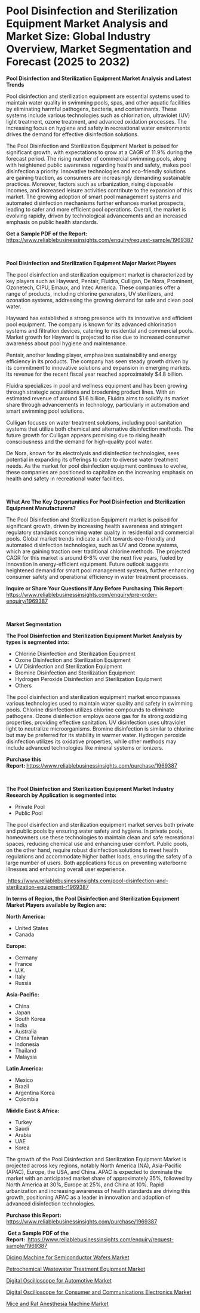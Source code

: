 <p><h1>Pool Disinfection and Sterilization Equipment Market Analysis and Market Size: Global Industry Overview, Market Segmentation and Forecast (2025 to 2032)</h1></p><p><strong>Pool Disinfection and Sterilization Equipment Market Analysis and Latest Trends</strong></p>
<p><p>Pool disinfection and sterilization equipment are essential systems used to maintain water quality in swimming pools, spas, and other aquatic facilities by eliminating harmful pathogens, bacteria, and contaminants. These systems include various technologies such as chlorination, ultraviolet (UV) light treatment, ozone treatment, and advanced oxidation processes. The increasing focus on hygiene and safety in recreational water environments drives the demand for effective disinfection solutions.</p><p>The Pool Disinfection and Sterilization Equipment Market is poised for significant growth, with expectations to grow at a CAGR of 11.9% during the forecast period. The rising number of commercial swimming pools, along with heightened public awareness regarding health and safety, makes pool disinfection a priority. Innovative technologies and eco-friendly solutions are gaining traction, as consumers are increasingly demanding sustainable practices. Moreover, factors such as urbanization, rising disposable incomes, and increased leisure activities contribute to the expansion of this market. The growing adoption of smart pool management systems and automated disinfection mechanisms further enhances market prospects, leading to safer and more efficient pool operations. Overall, the market is evolving rapidly, driven by technological advancements and an increased emphasis on public health standards.</p></p>
<p><strong>Get a Sample PDF of the Report:&nbsp;</strong> <a href="https://www.reliablebusinessinsights.com/enquiry/request-sample/1969387?utm_campaign=1847&utm_medium=2&utm_source=Github&utm_content=ia&utm_term=02032025&utm_id=pool-disinfection-and-sterilization-equipment">https://www.reliablebusinessinsights.com/enquiry/request-sample/1969387</a></p>
<p>&nbsp;</p>
<p><strong>Pool Disinfection and Sterilization Equipment Major Market Players</strong></p>
<p><p>The pool disinfection and sterilization equipment market is characterized by key players such as Hayward, Pentair, Fluidra, Culligan, De Nora, Prominent, Ozonetech, CIPU, Emaux, and Intec America. These companies offer a range of products, including chlorine generators, UV sterilizers, and ozonation systems, addressing the growing demand for safe and clean pool water.</p><p>Hayward has established a strong presence with its innovative and efficient pool equipment. The company is known for its advanced chlorination systems and filtration devices, catering to residential and commercial pools. Market growth for Hayward is projected to rise due to increased consumer awareness about pool hygiene and maintenance.</p><p>Pentair, another leading player, emphasizes sustainability and energy efficiency in its products. The company has seen steady growth driven by its commitment to innovative solutions and expansion in emerging markets. Its revenue for the recent fiscal year reached approximately $4.8 billion.</p><p>Fluidra specializes in pool and wellness equipment and has been growing through strategic acquisitions and broadening product lines. With an estimated revenue of around $1.6 billion, Fluidra aims to solidify its market share through advancements in technology, particularly in automation and smart swimming pool solutions.</p><p>Culligan focuses on water treatment solutions, including pool sanitation systems that utilize both chemical and alternative disinfection methods. The future growth for Culligan appears promising due to rising health consciousness and the demand for high-quality pool water.</p><p>De Nora, known for its electrolysis and disinfection technologies, sees potential in expanding its offerings to cater to diverse water treatment needs. As the market for pool disinfection equipment continues to evolve, these companies are positioned to capitalize on the increasing emphasis on health and safety in recreational water facilities.</p></p>
<p>&nbsp;</p>
<p><strong>What Are The Key Opportunities For Pool Disinfection and Sterilization Equipment Manufacturers?</strong></p>
<p><p>The Pool Disinfection and Sterilization Equipment market is poised for significant growth, driven by increasing health awareness and stringent regulatory standards concerning water quality in residential and commercial pools. Global market trends indicate a shift towards eco-friendly and automated disinfection technologies, such as UV and Ozone systems, which are gaining traction over traditional chlorine methods. The projected CAGR for this market is around 6-8% over the next five years, fueled by innovation in energy-efficient equipment. Future outlook suggests heightened demand for smart pool management systems, further enhancing consumer safety and operational efficiency in water treatment processes.</p></p>
<p><strong>Inquire or Share Your Questions If Any Before Purchasing This Report:</strong> <a href="https://www.reliablebusinessinsights.com/enquiry/pre-order-enquiry/1969387?utm_campaign=1847&utm_medium=2&utm_source=Github&utm_content=ia&utm_term=02032025&utm_id=pool-disinfection-and-sterilization-equipment">https://www.reliablebusinessinsights.com/enquiry/pre-order-enquiry/1969387</a></p>
<p>&nbsp;</p>
<p><strong>Market Segmentation</strong></p>
<p><strong>The Pool Disinfection and Sterilization Equipment Market Analysis by types is segmented into:</strong></p>
<p><ul><li>Chlorine Disinfection and Sterilization Equipment</li><li>Ozone Disinfection and Sterilization Equipment</li><li>UV Disinfection and Sterilization Equipment</li><li>Bromine Disinfection and Sterilization Equipment</li><li>Hydrogen Peroxide Disinfection and Sterilization Equipment</li><li>Others</li></ul></p>
<p><p>The pool disinfection and sterilization equipment market encompasses various technologies used to maintain water quality and safety in swimming pools. Chlorine disinfection utilizes chlorine compounds to eliminate pathogens. Ozone disinfection employs ozone gas for its strong oxidizing properties, providing effective sanitation. UV disinfection uses ultraviolet light to neutralize microorganisms. Bromine disinfection is similar to chlorine but may be preferred for its stability in warmer water. Hydrogen peroxide disinfection utilizes its oxidative properties, while other methods may include advanced technologies like mineral systems or ionizers.</p></p>
<p><strong>Purchase this Report:&nbsp;</strong><a href="https://www.reliablebusinessinsights.com/purchase/1969387?utm_campaign=1847&utm_medium=2&utm_source=Github&utm_content=ia&utm_term=02032025&utm_id=pool-disinfection-and-sterilization-equipment">https://www.reliablebusinessinsights.com/purchase/1969387</a></p>
<p>&nbsp;</p>
<p><strong>The Pool Disinfection and Sterilization Equipment Market Industry Research by Application is segmented into:</strong></p>
<p><ul><li>Private Pool</li><li>Public Pool</li></ul></p>
<p><p>The pool disinfection and sterilization equipment market serves both private and public pools by ensuring water safety and hygiene. In private pools, homeowners use these technologies to maintain clean and safe recreational spaces, reducing chemical use and enhancing user comfort. Public pools, on the other hand, require robust disinfection solutions to meet health regulations and accommodate higher bather loads, ensuring the safety of a large number of users. Both applications focus on preventing waterborne illnesses and enhancing overall user experience.</p></p>
<p><a href="https://www.reliablebusinessinsights.com/pool-disinfection-and-sterilization-equipment-r1969387?utm_campaign=1847&utm_medium=2&utm_source=Github&utm_content=ia&utm_term=02032025&utm_id=pool-disinfection-and-sterilization-equipment">&nbsp;https://www.reliablebusinessinsights.com/pool-disinfection-and-sterilization-equipment-r1969387</a></p>
<p><strong>In terms of Region, the Pool Disinfection and Sterilization Equipment Market Players available by Region are:</strong></p>
<p>
    <p> <strong> North America: </strong>
        <ul>
            <li>United States</li>
            <li>Canada</li>
        </ul>
        </p> 
    <p> <strong> Europe: </strong>
        <ul>
            <li>Germany</li>
            <li>France</li>
            <li>U.K.</li>
            <li>Italy</li>
            <li>Russia</li>
        </ul>
        </p> 
    <p> <strong> Asia-Pacific: </strong>
        <ul>
            <li>China</li>
            <li>Japan</li>
            <li>South Korea</li>
            <li>India</li>
            <li>Australia</li>
            <li>China Taiwan</li>
            <li>Indonesia</li>
            <li>Thailand</li>
            <li>Malaysia</li>
        </ul>
        </p> 
    <p> <strong> Latin America: </strong>
        <ul>
            <li>Mexico</li>
            <li>Brazil</li>
            <li>Argentina Korea</li>
            <li>Colombia</li>
        </ul>
        </p> 
    <p> <strong> Middle East & Africa: </strong>
        <ul>
            <li>Turkey</li>
            <li>Saudi</li>
            <li>Arabia</li>
            <li>UAE</li>
            <li>Korea</li>
        </ul>
    </p>
    </p>
<p><p>The growth of the Pool Disinfection and Sterilization Equipment Market is projected across key regions, notably North America (NA), Asia-Pacific (APAC), Europe, the USA, and China. APAC is expected to dominate the market with an anticipated market share of approximately 35%, followed by North America at 30%, Europe at 25%, and China at 10%. Rapid urbanization and increasing awareness of health standards are driving this growth, positioning APAC as a leader in innovation and adoption of advanced disinfection technologies.</p></p>
<p><strong>Purchase this Report: </strong><a href="https://www.reliablebusinessinsights.com/purchase/1969387?utm_campaign=1847&utm_medium=2&utm_source=Github&utm_content=ia&utm_term=02032025&utm_id=pool-disinfection-and-sterilization-equipment">https://www.reliablebusinessinsights.com/purchase/1969387</a></p>
<p>&nbsp;<strong>Get a Sample PDF of the Report:&nbsp;&nbsp;</strong><a href="https://www.reliablebusinessinsights.com/enquiry/request-sample/1969387?utm_campaign=1847&utm_medium=2&utm_source=Github&utm_content=ia&utm_term=02032025&utm_id=pool-disinfection-and-sterilization-equipment">https://www.reliablebusinessinsights.com/enquiry/request-sample/1969387</a></p>
<p><strong></strong></p>
<p><p><a href="https://github.com/shpirttangim48/Market-Research-Report-List-1/blob/main/dicing-machine-for-semiconductor-wafers-market.md?utm_campaign=1847&utm_medium=2&utm_source=Github&utm_content=ia&utm_term=02032025&utm_id=pool-disinfection-and-sterilization-equipment">Dicing Machine for Semiconductor Wafers Market</a></p><p><a href="https://github.com/lugnabirue/Market-Research-Report-List-1/blob/main/petrochemical-wastewater-treatment-equipment-market.md?utm_campaign=1847&utm_medium=2&utm_source=Github&utm_content=ia&utm_term=02032025&utm_id=pool-disinfection-and-sterilization-equipment">Petrochemical Wastewater Treatment Equipment Market</a></p><p><a href="https://github.com/marteionun0/Market-Research-Report-List-1/blob/main/digital-oscilloscope-for-automotive-market.md?utm_campaign=1847&utm_medium=2&utm_source=Github&utm_content=ia&utm_term=02032025&utm_id=pool-disinfection-and-sterilization-equipment">Digital Oscilloscope for Automotive Market</a></p><p><a href="https://github.com/braisykhwezi/Market-Research-Report-List-1/blob/main/digital-oscilloscope-for-consumer-and-communications-electronics-market.md?utm_campaign=1847&utm_medium=2&utm_source=Github&utm_content=ia&utm_term=02032025&utm_id=pool-disinfection-and-sterilization-equipment">Digital Oscilloscope for Consumer and Communications Electronics Market</a></p><p><a href="https://github.com/maseykokosq1/Market-Research-Report-List-1/blob/main/mice-and-rat-anesthesia-machine-market.md?utm_campaign=1847&utm_medium=2&utm_source=Github&utm_content=ia&utm_term=02032025&utm_id=pool-disinfection-and-sterilization-equipment">Mice and Rat Anesthesia Machine Market</a></p></p>